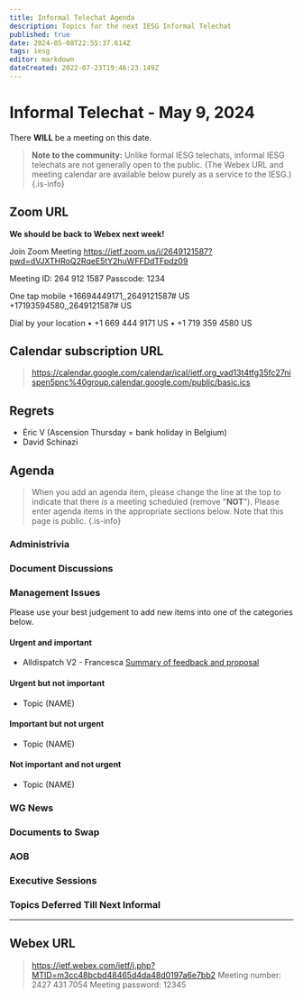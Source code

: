```yaml
---
title: Informal Telechat Agenda
description: Topics for the next IESG Informal Telechat
published: true
date: 2024-05-08T22:55:37.614Z
tags: iesg
editor: markdown
dateCreated: 2022-07-23T19:46:23.149Z
---
```


# Informal Telechat - May 9, 2024 

 There **WILL** be a meeting on this date.

> **Note to the community:** Unlike formal IESG telechats, informal IESG telechats are not generally open to the public. (The Webex URL and meeting calendar are available below purely as a service to the IESG.)
{.is-info}

## Zoom URL
**We should be back to Webex next week!**

Join Zoom Meeting
https://ietf.zoom.us/j/2649121587?pwd=dVJXTHRoQ2RqeE5tY2huWFFDdTFpdz09

Meeting ID: 264 912 1587
Passcode: 1234

One tap mobile
+16694449171,,2649121587# US
+17193594580,,2649121587# US

Dial by your location
• +1 669 444 9171 US
• +1 719 359 4580 US

## Calendar subscription URL

> https://calendar.google.com/calendar/ical/ietf.org_vad13t4tfg35fc27nispen5pnc%40group.calendar.google.com/public/basic.ics


## Regrets

- Éric V (Ascension Thursday = bank holiday in Belgium)
- David Schinazi

## Agenda

> When you add an agenda item, please change the line at the top to indicate that there *is* a meeting scheduled (remove "**NOT**"). Please enter agenda items in the appropriate sections below.
Note that this page is public.
{.is-info}

### Administrivia

### Document Discussions


### Management Issues

Please use your best judgement to add new items into one of the categories below.

#### Urgent and important

* Alldispatch V2 - Francesca
[Summary of feedback and proposal](https://docs.google.com/document/d/1Nl0ZU3xUpg1XSPiWeI-Bo3LJ-K0LxNBk_d3zDWuvQsw/edit?usp=sharing)

#### Urgent but not important

* Topic (NAME)

#### Important but not urgent

* Topic (NAME)

#### Not important and not urgent

* Topic (NAME)

### WG News 

### Documents to Swap 

### AOB

### Executive Sessions


### Topics Deferred Till Next Informal 



-------

## Webex URL

> https://ietf.webex.com/ietf/j.php?MTID=m3cc48bcbd48465d4da48d0197a6e7bb2
Meeting number: 2427 431 7054
Meeting password: 12345 

